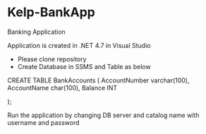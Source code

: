 # Kelp-BankApp
Banking Application


Application is created in .NET 4.7 in Visual Studio

- Please clone repository
- Create Database in SSMS and Table as below

CREATE TABLE BankAccounts (
    AccountNumber varchar(100),
    AccountName char(100),
    Balance INT
   
);

Run the application by changing DB server and catalog name with username and password 
